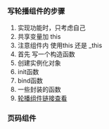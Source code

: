 ### 写轮播组件的步骤
1. 实现功能时，只考虑自己
2. 共享变量加 this
3. 注意组件内 使用this 还是 _this
4. 首先 写一个构造函数
5. 创建实例化对象
6. init函数
7. bind函数
8. 一些封装的函数
9. [轮播组件链接查看](http://js.jirengu.com/wapuh/2/edit?html,js,output)

### 页码组件


